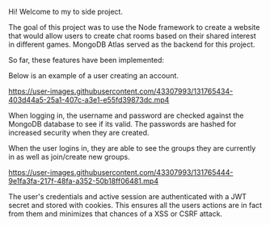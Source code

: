 Hi! Welcome to my to side project.

The goal of this project was to use the Node framework to create a website that would allow users to create chat rooms
based on their shared interest in different games. MongoDB Atlas served as the backend for this project.

So far, these features have been implemented:

Below is an example of a user creating an account.

https://user-images.githubusercontent.com/43307993/131765434-403d44a5-25a1-407c-a3e1-e55fd39873dc.mp4


When logging in, the username and password are checked against the MongoDB database to see if its valid.
The passwords are hashed for increased security when they are created.

When the user logins in, they are able to see the groups they are currently in as well as join/create new groups.

https://user-images.githubusercontent.com/43307993/131765444-9e1fa3fa-217f-48fa-a352-50b18ff06481.mp4


The user's credentials and active session are authenticated with a JWT secret and stored with cookies.
This ensures all the users actions are in fact from them and minimizes that chances of a XSS or CSRF attack.
